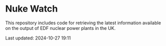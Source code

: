 # Nuke Watch

This repository includes code for retrieving the latest information available on the output of EDF nuclear power plants in the UK.

Last updated: 2024-10-27 19:11